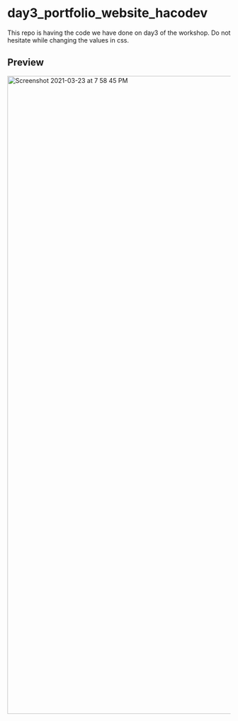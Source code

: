 # day3_portfolio_website_hacodev
This repo is having the code we have done on day3 of the workshop. Do not hesitate while changing the values in css.

## Preview
<img width="1440" alt="Screenshot 2021-03-23 at 7 58 45 PM" src="https://user-images.githubusercontent.com/64217477/112162586-31ef5300-8c12-11eb-8832-a3c00236bcda.png">
